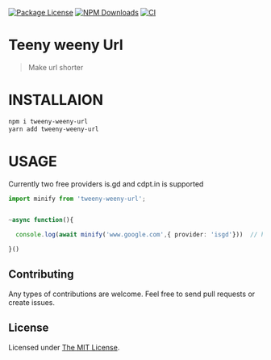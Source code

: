  <p float="left">
<a href="https://www.npmjs.com/package/teeny-weeny-url"><img src="https://img.shields.io/npm/l/teeny-weeny-url"" alt="Package License" /></a>
<a href="https://www.npmjs.com/package/teeny-weeny-url"><img src="https://img.shields.io/npm/dw/teeny-weeny-url"" alt="NPM Downloads" /></a>
 <a href="https://www.npmjs.com/package/teeny-weeny-url"><img src="https://github.com/rubiin/tweeny-weeny/workflows/CI/badge.svg" alt="CI" /></a> 

</p>


# Teeny weeny Url

> Make url shorter

# INSTALLAION

```sh
npm i tweeny-weeny-url
yarn add tweeny-weeny-url

```

# USAGE


Currently two free providers is.gd and cdpt.in is supported

```ts
import minify from 'tweeny-weeny-url';


~async function(){

  console.log(await minify('www.google.com',{ provider: 'isgd'}))  // https://is.gd/PTkruq

}()


```


## Contributing

Any types of contributions are welcome. Feel free to send pull requests or create issues.

## License

Licensed under [The MIT License](LICENSE).

